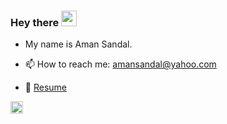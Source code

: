 ### Hey there <img src="https://media.giphy.com/media/hvRJCLFzcasrR4ia7z/giphy.gif" width="25px">
- My name is Aman Sandal.


- 📫 How to reach me: [amansandal@yahoo.com](mailto:amansandal@yahoo.com)
- 📝 [Resume]([[https://drive.google.com/file/d/16vHi4TZsvo5UyYvqW-F7VMWb0hmvzSvb/view?usp=sharing]) 
<a href="https://www.linkedin.com/in/amansandal/">
<img alt="Aman's LinkedIN" width="20px" src="https://raw.githubusercontent.com/peterthehan/peterthehan/master/assets/linkedin.svg" />
</a>


